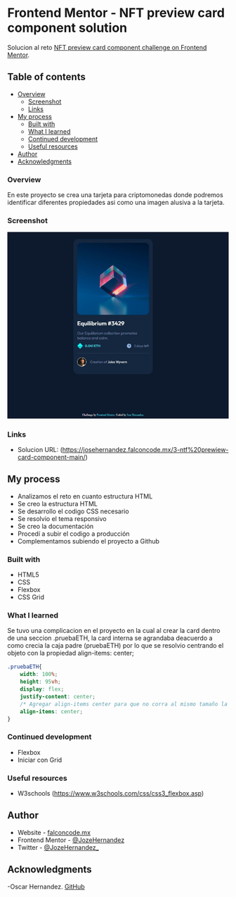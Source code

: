 # Frontend Mentor - NFT preview card component solution

Solucion al reto [NFT preview card component challenge on Frontend Mentor](https://www.frontendmentor.io/challenges/nft-preview-card-component-SbdUL_w0U). 

## Table of contents

- [Overview](#overview)
  - [Screenshot](#screenshot)
  - [Links](#links)
- [My process](#my-process)
  - [Built with](#built-with)
  - [What I learned](#what-i-learned)
  - [Continued development](#continued-development)
  - [Useful resources](#useful-resources)
- [Author](#author)
- [Acknowledgments](#acknowledgments)

### Overview

En este proyecto se crea una tarjeta para criptomonedas donde podremos identificar diferentes propiedades asi como una imagen alusiva a la tarjeta.

### Screenshot

![Imagen de proyecto](./images/solucion_img.JPG)

### Links

- Solucion URL: (https://josehernandez.falconcode.mx/3-ntf%20prewiew-card-component-main/)

## My process

- Analizamos el reto en cuanto estructura HTML
- Se creo la estructura HTML
- Se desarrollo el codigo CSS necesario
- Se resolvio el tema responsivo
- Se creo la documentación
- Procedí a subir el codigo a producción
- Complementamos subiendo el proyecto a Github

### Built with

- HTML5
- CSS
- Flexbox
- CSS Grid

### What I learned

Se tuvo una complicacion en el proyecto en la cual al crear la card dentro de una seccion .pruebaETH, la card interna se agrandaba deacuerdo a como crecia la caja padre (pruebaETH) por lo que se resolvio centrando el objeto con la propiedad align-items: center;

```css
.pruebaETH{
    width: 100%;
    height: 95vh;
    display: flex;
    justify-content: center;
    /* Agregar align-items center para que no corra al mismo tamaño la card */
    align-items: center; 
}
```

### Continued development

- Flexbox
- Iniciar con Grid

### Useful resources

- W3schools (https://www.w3schools.com/css/css3_flexbox.asp)

## Author

- Website - [falconcode.mx](https://falconcode.mx/)
- Frontend Mentor - [@JozeHernandez](https://www.frontendmentor.io/profile/JozeHernandez)
- Twitter - [@JozeHernandez_](https://twitter.com/JozeHernandez_)

## Acknowledgments

-Oscar Hernandez. [GitHub](https://github.com/OscarHernandez98)
